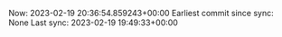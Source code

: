 Now: 2023-02-19 20:36:54.859243+00:00 Earliest commit since sync: None Last sync: 2023-02-19 19:49:33+00:00
